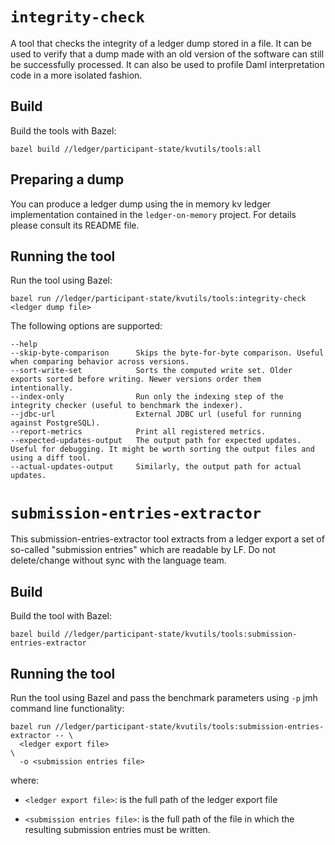 # `integrity-check`

A tool that checks the integrity of a ledger dump stored in a file. It can be used to
verify that a dump made with an old version of the software can still be successfully processed.
It can also be used to profile Daml interpretation code in a more isolated fashion.

## Build

Build the tools with Bazel:

    bazel build //ledger/participant-state/kvutils/tools:all

## Preparing a dump

You can produce a ledger dump using the in memory kv ledger implementation contained in the
`ledger-on-memory` project. For details please consult its README file.

## Running the tool

Run the tool using Bazel:

    bazel run //ledger/participant-state/kvutils/tools:integrity-check <ledger dump file>

The following options are supported:

    --help
    --skip-byte-comparison      Skips the byte-for-byte comparison. Useful when comparing behavior across versions.
    --sort-write-set            Sorts the computed write set. Older exports sorted before writing. Newer versions order them intentionally.
    --index-only                Run only the indexing step of the integrity checker (useful to benchmark the indexer).
    --jdbc-url                  External JDBC url (useful for running against PostgreSQL).
    --report-metrics            Print all registered metrics.
    --expected-updates-output   The output path for expected updates. Useful for debugging. It might be worth sorting the output files and using a diff tool.
    --actual-updates-output     Similarly, the output path for actual updates.

# `submission-entries-extractor`

This submission-entries-extractor tool extracts from a ledger export a set of so-called 
"submission entries" which are readable by LF. Do not delete/change without sync with 
the language team.

## Build 

Build the tool with Bazel:

    bazel build //ledger/participant-state/kvutils/tools:submission-entries-extractor
    
## Running the tool 

Run the tool using Bazel and pass the benchmark parameters using `-p`
jmh command line functionality:

    bazel run //ledger/participant-state/kvutils/tools:submission-entries-extractor -- \
      <ledger export file>                                                             \
      -o <submission entries file>

where:

* `<ledger export file>`: is the full path of the ledger export file

* `<submission entries file>`: is the full path of the file in which the 
  resulting submission entries must be written.